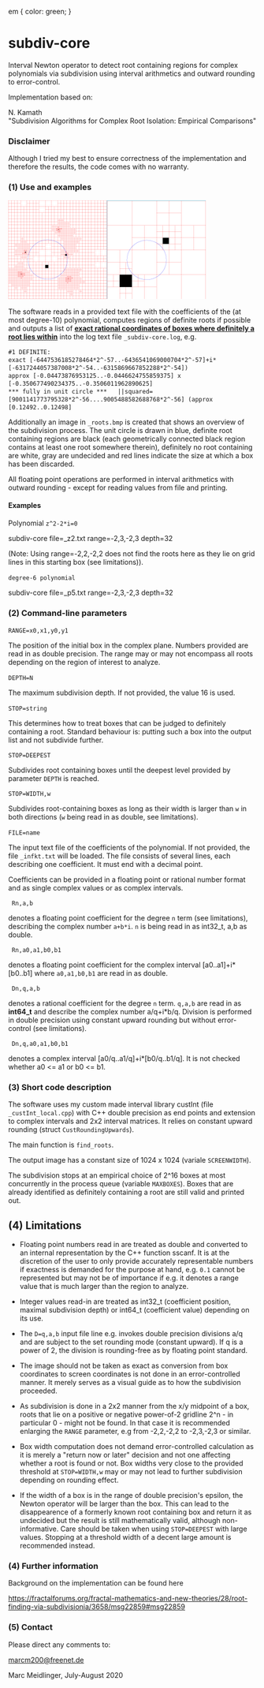 em { color: green; }


# subdiv-core
Interval Newton operator to detect root containing regions for complex polynomials via subdivision using interval arithmetics and outward rounding to error-control.

Implementation based on:

N. Kamath  
"Subdivision Algorithms for Complex Root Isolation: Empirical Comparisons"

### Disclaimer

Although I tried my best to ensure correctness of the implementation and therefore the results,
the code comes with no warranty.

### (1) Use and examples

![example subdivision](./_roots.gif)

The software reads in a provided text file with the coefficients of the (at most degree-10) polynomial, computes
regions of definite roots if possible and outputs a list of <b><u>exact rational coordinates of boxes where definitely a root lies within</u></b> into the log text file `_subdiv-core.log`, e.g.

    #1 DEFINITE:
    exact [-6447536185278464*2^-57..-6436541069000704*2^-57]+i*[-6317244057387008*2^-54..-6315869667852288*2^-54])
    approx [-0.04473876953125..-0.0446624755859375] x [-0.350677490234375..-0.3506011962890625]
    *** fully in unit circle ***   ||squared=[9001141773795328*2^-56....9005488582688768*2^-56] (approx [0.12492..0.12498]

Additionally an image in `_roots.bmp` is created that shows an overview of the subdivision process. The unit circle is drawn in blue,
definite root containing regions are black (each geometrically connected black region contains at least one root somewhere therein), definitely no root containing are white, gray are undecided and red lines
indicate the size at which a box has been discarded.

All floating point operations are performed in interval arithmetics with outward rounding - except for reading values from file and printing.

#### Examples

Polynomial `z^2-2*i=0`

subdiv-core file=_z2.txt range=-2,3,-2,3 depth=32 

(Note: Using range=-2,2,-2,2 does not find the roots here as they lie on grid lines in this starting box (see limitations)).

`degree-6 polynomial`

subdiv-core file=_p5.txt range=-2,3,-2,3 depth=32 


### (2) Command-line parameters

`RANGE=x0,x1,y0,y1`

The position of the initial box in the complex plane. Numbers provided are read in as double precision. The range may or may not encompass all roots depending on the region of interest to analyze.

`DEPTH=N`

The maximum subdivision depth. If not provided, the value 16 is used.

`STOP=string`

This determines how to treat boxes that can be judged to definitely containing a root. Standard behaviour is: putting such a box
into the output list and not subdivide further.

    STOP=DEEPEST

Subdivides root containing boxes until the deepest level provided by parameter `DEPTH` is reached.

    STOP=WIDTH,w

Subdivides root-containing boxes as long as their width is larger than `w` in both directions (`w` being read in as double, see limitations). 


`FILE=name`

The input text file of the coefficients of the polynomial. If not provided, the file `_infkt.txt` will be loaded. The file consists of several lines, each describing one coefficient. It must end with a decimal point.

Coefficients can be provided in a floating point or rational number format and as single complex values or as complex
intervals.

     Rn,a,b
 
 denotes a floating point coefficient for the degree `n` term (see limitations), describing the complex number `a+b*i`. `n` is being read in as int32_t, a,b as double.

     Rn,a0,a1,b0,b1
 
 denotes a floating point coefficient for the complex interval [a0..a1]+i*[b0..b1] where `a0,a1,b0,b1` are read in as double.

     Dn,q,a,b
 
  denotes a rational coefficient for the degree `n` term. `q,a,b` are read in as <b>int64_t</b> and describe the complex number a/q+i*b/q. Division is performed in double precision using constant upward rounding but without error-control (see limitations).

     Dn,q,a0,a1,b0,b1
 
 denotes a complex interval [a0/q..a1/q]+i*[b0/q..b1/q]. It is not checked whether a0 <= 
    a1 or b0 <= b1.

### (3) Short code description

The software uses my custom made interval library custInt (file `_custInt_local.cpp`) with C++ double precision as end points and extension to
complex intervals and 2x2 interval matrices. It relies on constant
upward rounding (struct `CustRoundingUpwards`).

The main function is `find_roots`.

The output image has a constant size of 1024 x 1024 (variale `SCREENWIDTH`).

The subdivision stops at an empirical choice of 2^16 boxes at most concurrently in the process queue (variable `MAXBOXES`). Boxes that are already identified as definitely containing a root are still valid and printed out.


## (4) Limitations

- Floating point numbers read in are treated as double and converted to an internal representation by the C++ function sscanf. It is
at the discretion of the user to only provide accurately representable numbers if exactness is demanded for the purpose at hand, e.g. `0.1` cannot be represented but may not be of importance if e.g. it denotes a range value that is much larger than the region to analyze. 

- Integer values read-in
are treated as int32_t (coefficient position, maximal subdivision depth) or int64_t (coefficient value) depending on its use. 

- The `D=q,a,b` input file line
e.g. invokes double precision divisions a/q and are subject to the set rounding mode (constant upward). If q is a power of 2, the division is rounding-free as by floating point standard.

- The image should not be taken as exact as conversion from box coordinates to screen coordinates
is not done in an error-controlled manner. It merely serves as a visual guide as to how the subdivision proceeded.

- As subdivision is done in a 2x2 manner from the x/y midpoint of a box, roots that lie on a positive or negative power-of-2 gridline 2^n - in particular 0 - 
might not be found. In that case it is recommended enlarging the `RANGE` parameter, e.g from -2,2,-2,2 to -2,3,-2,3 or similar.

- Box width computation does not demand error-controlled calculation as it is merely a "return now or later" decision and not one
affecting whether a root is found or not. Box widths very close to the provided threshold at `STOP=WIDTH,w` may or may not lead to further subdivision depending on rounding effect.

- If the width of a box is in the range of double precision's epsilon, the Newton operator will be larger than the box. This can lead to the
disappearence of a formerly known root containing box and return it as undecided but the result is still mathematically valid, although non-informative. Care should be taken when using `STOP=DEEPEST` with large values. Stopping at a threshold
width of a decent large amount is recommended instead.

### (4) Further information

Background on the implementation can be found here

https://fractalforums.org/fractal-mathematics-and-new-theories/28/root-finding-via-subdivisionia/3658/msg22859#msg22859

### (5) Contact

Please direct any comments to:

marcm200@freenet.de

Marc Meidlinger, July-August 2020

